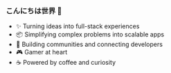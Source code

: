 <!-- <image src="https://github-readme-stats.vercel.app/api?username=kaiminato&show_icons=true&icon_color=CE1D2D&text_color=718096&bg_color=00000000&hide_title=true&hide_border=true"/> -->

### こんにちは世界 👋

- :sparkles: Turning ideas into full-stack experiences
- :package: Simplifying complex problems into scalable apps
- :handshake: Building communities and connecting developers
- :video_game: Gamer at heart
- :coffee: Powered by coffee and curiosity
